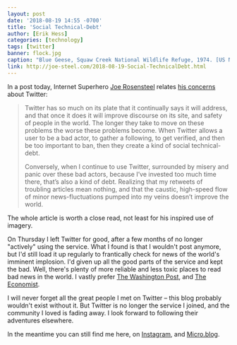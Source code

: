 ```yaml
---
layout: post
date: '2018-08-19 14:55 -0700'
title: 'Social Technical-Debt'
author: [Erik Hess]
categories: [technology]
tags: [twitter]
banner: flock.jpg 
caption: "Blue Geese, Squaw Creek National Wildlife Refuge, 1974. [US National Archives](https://flic.kr/p/77ugnk)"
link: http://joe-steel.com/2018-08-19-Social-TechnicalDebt.html
---
```



In a post today, Internet Superhero [Joe Rosensteel](https://duck.haus/@joesteel) relates [his concerns](http://joe-steel.com/2018-08-19-Social-TechnicalDebt.html) about Twitter:

> Twitter has so much on its plate that it continually says it will address, and that once it does it will improve discourse on its site, and safety of people in the world. The longer they take to move on these problems the worse these problems become. When Twitter allows a user to be a bad actor, to gather a following, to get verified, and then be too important to ban, then they create a kind of social technical-debt.
>
> Conversely, when I continue to use Twitter, surrounded by misery and panic over these bad actors, because I’ve invested too much time there, that’s also a kind of debt. Realizing that my retweets of troubling articles mean nothing, and that the caustic, high-speed flow of minor news-fluctuations pumped into my veins doesn’t improve the world.

The whole article is worth a close read, not least for his inspired use of imagery. 

On Thursday I left Twitter for good, after a few months of no longer "actively" using the service. What I found is that I wouldn't post anymore, but I'd still load it up regularly to frantically check for news of the world's imminent implosion. I'd given up all the good parts of the service and kept the bad. Well, there's plenty of more reliable and less toxic places to read bad news in the world. I vastly prefer [The Washington Post](https://www.washingtonpost.com/), and [The Economist](https://www.economist.com/).

I will never forget all the great people I met on Twitter &ndash; this blog probably wouldn't exist without it. But Twitter is no longer the service I joined, and the community I loved is fading away. I look forward to following their adventures elsewhere.

In the meantime you can still find me here, on [Instagram](https://instagram.com/themindfulbit), and [Micro.blog](https://micro.blog/themindfulbit).

